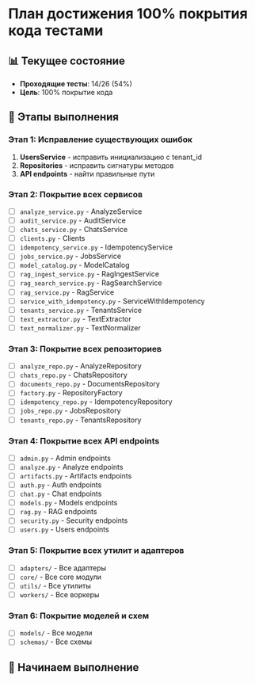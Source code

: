 # План достижения 100% покрытия кода тестами

## 📊 Текущее состояние
- **Проходящие тесты**: 14/26 (54%)
- **Цель**: 100% покрытие кода

## 🎯 Этапы выполнения

### Этап 1: Исправление существующих ошибок
1. **UsersService** - исправить инициализацию с tenant_id
2. **Repositories** - исправить сигнатуры методов
3. **API endpoints** - найти правильные пути

### Этап 2: Покрытие всех сервисов
- [ ] `analyze_service.py` - AnalyzeService
- [ ] `audit_service.py` - AuditService  
- [ ] `chats_service.py` - ChatsService
- [ ] `clients.py` - Clients
- [ ] `idempotency_service.py` - IdempotencyService
- [ ] `jobs_service.py` - JobsService
- [ ] `model_catalog.py` - ModelCatalog
- [ ] `rag_ingest_service.py` - RagIngestService
- [ ] `rag_search_service.py` - RagSearchService
- [ ] `rag_service.py` - RagService
- [ ] `service_with_idempotency.py` - ServiceWithIdempotency
- [ ] `tenants_service.py` - TenantsService
- [ ] `text_extractor.py` - TextExtractor
- [ ] `text_normalizer.py` - TextNormalizer

### Этап 3: Покрытие всех репозиториев
- [ ] `analyze_repo.py` - AnalyzeRepository
- [ ] `chats_repo.py` - ChatsRepository
- [ ] `documents_repo.py` - DocumentsRepository
- [ ] `factory.py` - RepositoryFactory
- [ ] `idempotency_repo.py` - IdempotencyRepository
- [ ] `jobs_repo.py` - JobsRepository
- [ ] `tenants_repo.py` - TenantsRepository

### Этап 4: Покрытие всех API endpoints
- [ ] `admin.py` - Admin endpoints
- [ ] `analyze.py` - Analyze endpoints
- [ ] `artifacts.py` - Artifacts endpoints
- [ ] `auth.py` - Auth endpoints
- [ ] `chat.py` - Chat endpoints
- [ ] `models.py` - Models endpoints
- [ ] `rag.py` - RAG endpoints
- [ ] `security.py` - Security endpoints
- [ ] `users.py` - Users endpoints

### Этап 5: Покрытие всех утилит и адаптеров
- [ ] `adapters/` - Все адаптеры
- [ ] `core/` - Все core модули
- [ ] `utils/` - Все утилиты
- [ ] `workers/` - Все воркеры

### Этап 6: Покрытие моделей и схем
- [ ] `models/` - Все модели
- [ ] `schemas/` - Все схемы

## 🚀 Начинаем выполнение
